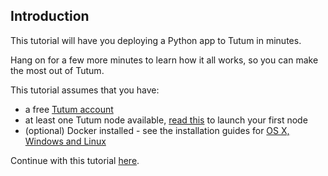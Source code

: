 ## Introduction

This tutorial will have you deploying a Python app to Tutum in minutes. 

Hang on for a few more minutes to learn how it all works, so you can make the most out of Tutum.

This tutorial assumes that you have:

- a free [Tutum account](https://dashboard.tutum.co/accounts/register/)
- at least one Tutum node available, [read this](https://support.tutum.co/support/solutions/articles/5000523221-your-first-node) to launch your first node
- (optional) Docker installed - see the installation guides for [OS X, Windows and Linux](https://docs.docker.com/installation/#installation)

Continue with this tutorial [here](https://tutum.freshdesk.com/support/solutions/articles/5000539695).